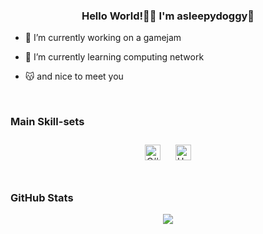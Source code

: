 ### <div align="center">Hello World!👋👻  I'm asleepydoggy👾</div>  
  

- 🔭 I’m currently working on a gamejam  
  

- 🌱 I’m currently learning computing network  
  

- 😽 and nice to meet you  
  

<br/>  



### Main Skill-sets  
<div align="center">  
<a href="https://docs.microsoft.com/en-us/dotnet/csharp/" target="_blank"><img style="margin: 10px" src="https://profilinator.rishav.dev/skills-assets/csharp-original.svg" alt="C#" height="25" /></a>  
<a href="https://unity.com/" target="_blank"><img style="margin: 10px" src="https://profilinator.rishav.dev/skills-assets/unity.png" alt="Unity" height="25" /></a>  
</div>  

<br/>  



### GitHub Stats  
<div align="center"><img src="https://github-readme-stats.vercel.app/api?username=maomaonwn&show_icons=true&count_private=true&hide_border=true" align="center" /></div>
<br />
